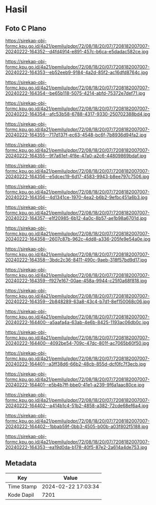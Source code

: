 # Hasil

## Foto C Plano

https://sirekap-obj-formc.kpu.go.id/4a21/pemilu/pdpr/72/08/18/20/07/7208182007007-20240222-164352--d4fd4914-e891-457c-b6ca-e5dadac582ce.jpg

https://sirekap-obj-formc.kpu.go.id/4a21/pemilu/pdpr/72/08/18/20/07/7208182007007-20240222-164353--eb52eeb9-9184-4a2d-85f2-ac16dfd8764c.jpg

https://sirekap-obj-formc.kpu.go.id/4a21/pemilu/pdpr/72/08/18/20/07/7208182007007-20240222-164354--be65b118-5075-4214-abfd-75372e7def71.jpg

https://sirekap-obj-formc.kpu.go.id/4a21/pemilu/pdpr/72/08/18/20/07/7208182007007-20240222-164354--afc53b58-6788-4317-9330-250702388bd4.jpg

https://sirekap-obj-formc.kpu.go.id/4a21/pemilu/pdpr/72/08/18/20/07/7208182007007-20240222-164355--717d137f-ec63-4548-bc6f-7b8936d94fa2.jpg

https://sirekap-obj-formc.kpu.go.id/4a21/pemilu/pdpr/72/08/18/20/07/7208182007007-20240222-164355--9f7a61ef-4f8e-47a0-a2c6-44809869bdaf.jpg

https://sirekap-obj-formc.kpu.go.id/4a21/pemilu/pdpr/72/08/18/20/07/7208182007007-20240222-164356--e5dcec19-6d17-4583-9943-b8ee797c7506.jpg

https://sirekap-obj-formc.kpu.go.id/4a21/pemilu/pdpr/72/08/18/20/07/7208182007007-20240222-164356--4d1341ce-1970-4ea2-b6b2-9efbc451a6b3.jpg

https://sirekap-obj-formc.kpu.go.id/4a21/pemilu/pdpr/72/08/18/20/07/7208182007007-20240222-164357--e1f20985-6b12-4a0c-8b57-ae1b98a6701d.jpg

https://sirekap-obj-formc.kpu.go.id/4a21/pemilu/pdpr/72/08/18/20/07/7208182007007-20240222-164358--2607c87b-962c-4dd8-a336-205fe9e54a0e.jpg

https://sirekap-obj-formc.kpu.go.id/4a21/pemilu/pdpr/72/08/18/20/07/7208182007007-20240222-164358--3bdc2c36-8411-490c-9aeb-318f57bd9d17.jpg

https://sirekap-obj-formc.kpu.go.id/4a21/pemilu/pdpr/72/08/18/20/07/7208182007007-20240222-164359--f927e167-00ae-458a-9944-c25f0a68f818.jpg

https://sirekap-obj-formc.kpu.go.id/4a21/pemilu/pdpr/72/08/18/20/07/7208182007007-20240222-164359--2b848289-63a8-43c4-b7d1-8ef150068c06.jpg

https://sirekap-obj-formc.kpu.go.id/4a21/pemilu/pdpr/72/08/18/20/07/7208182007007-20240222-164400--a5aafa4a-63ab-4e6b-8425-1193ac06db0c.jpg

https://sirekap-obj-formc.kpu.go.id/4a21/pemilu/pdpr/72/08/18/20/07/7208182007007-20240222-164400--4092be54-709c-47dc-801f-ac7065b60f50.jpg

https://sirekap-obj-formc.kpu.go.id/4a21/pemilu/pdpr/72/08/18/20/07/7208182007007-20240222-164401--a3ff38d6-66b2-48cb-855d-dcf0fc7f3ecb.jpg

https://sirekap-obj-formc.kpu.go.id/4a21/pemilu/pdpr/72/08/18/20/07/7208182007007-20240222-164401--e5b4b7ff-bbe0-41e1-a239-9f6a1aac80ce.jpg

https://sirekap-obj-formc.kpu.go.id/4a21/pemilu/pdpr/72/08/18/20/07/7208182007007-20240222-164402--a414b1c4-51b2-4858-a382-72cde68ef6a4.jpg

https://sirekap-obj-formc.kpu.go.id/4a21/pemilu/pdpr/72/08/18/20/07/7208182007007-20240222-164402--1bbab59f-0bb3-4505-b00b-a03f802f5188.jpg

https://sirekap-obj-formc.kpu.go.id/4a21/pemilu/pdpr/72/08/18/20/07/7208182007007-20240222-164353--ea19d0da-b178-40f5-87e2-2a614a4de753.jpg


## Metadata

| Key        | Value               |
| ---------- | ------------------- |
| Time Stamp | 2024-02-22 17:03:34 |
| Kode Dapil | 7201                |



